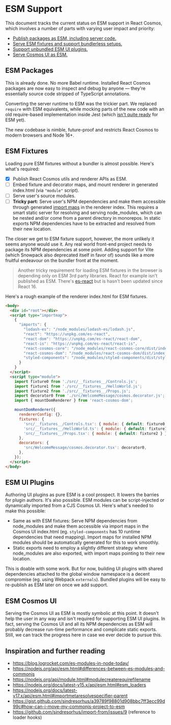# ESM Support

This document tracks the current status on ESM support in React Cosmos, which involves a number of parts with varying user impact and priority:

- [Publish packages as ESM, including server code.](#esm-packages)
- [Serve ESM fixtures and support bundlerless setups.](#esm-fixtures)
- [Support unbundled ESM UI plugins.](#esm-ui-plugins)
- [Serve Cosmos UI as ESM.](#esm-cosmos-ui)

## ESM Packages

This is already done. No more Babel runtime. Installed React Cosmos packages are now easy to inspect and debug by anyone — they're essentially source code stripped of TypeScript annotations.

Converting the server runtime to ESM was the trickier part. We replaced `require` with ESM equivalents, while mocking parts of the new code with an old require-based implementation inside Jest (which [isn't quite ready](https://jestjs.io/docs/ecmascript-modules) for ESM yet).

The new codebase is nimble, future-proof and restricts React Cosmos to modern browsers and Node 16+.

## ESM Fixtures

Loading pure ESM fixtures without a bundler is almost possible. Here's what's required:

- [x] Publish React Cosmos utils and renderer APIs as ESM.
- [ ] Embed fixture and decorator maps, and mount renderer in generated index.html (via `"module"` script).
- [ ] Serve user's source modules.
- [ ] **Tricky part:** Serve user's NPM dependencies and make them accessible through generated [import maps](https://github.com/WICG/import-maps) in the renderer index. This requires a smart static server for resolving and serving node_modules, which can be nested and/or come from a parent directory in monorepos. In static exports NPM dependencies have to be extracted and resolved from their new location.

The closer we get to ESM fixture support, however, the more unlikely it seems anyone would use it. Any real world front-end project needs to package its NPM dependencies at some point. Adding support for Vite (which Snowpack also deprecated itself in favor of) sounds like a more fruitful endeavour on the bundler front at the moment.

> Another tricky requirement for loading ESM fixtures in the browser is depending only on ESM 3rd party libraries. React for example isn't published as ESM. There's [es-react](https://github.com/lukejacksonn/es-react) but is hasn't been updated since React 16.

Here's a rough example of the renderer index.html for ESM fixtures.

```html
<body>
  <div id="root"></div>
  <script type="importmap">
    {
      "imports": {
        "lodash-es": "/node_modules/lodash-es/lodash.js",
        "react": "https://unpkg.com/es-react",
        "react-dom": "https://unpkg.com/es-react/react-dom",
        "react-is": "https://unpkg.com/es-react/react-is",
        "react-cosmos-core": "/node_modules/react-cosmos-core/dist/index.js",
        "react-cosmos-dom": "/node_modules/react-cosmos-dom/dist/index.js",
        "styled-components": "/node_modules/styled-components/dist/styled-components.esm.js"
      }
    }
  </script>
  <script type="module">
    import fixture0 from './src/__fixtures__/Controls.js';
    import fixture1 from './src/__fixtures__/HelloWorld.js';
    import fixture2 from './src/__fixtures__/Props.js';
    import decorator0 from './src/WelcomeMessage/cosmos.decorator.js';
    import { mountDomRenderer } from 'react-cosmos-dom';

    mountDomRenderer({
      rendererConfig: {},
      fixtures: {
        'src/__fixtures__/Controls.tsx': { module: { default: fixture0 } },
        'src/__fixtures__/HelloWorld.ts': { module: { default: fixture1 } },
        'src/__fixtures__/Props.tsx': { module: { default: fixture2 } },
      },
      decorators: {
        'src/WelcomeMessage/cosmos.decorator.tsx': decorator0,
      },
    });
  </script>
</body>
```

## ESM UI Plugins

Authoring UI plugins as pure ESM is a cool prospect. It lowers the barries for plugin authors. It's also possible. ESM modules can be script-injected or dynamically imported from a CJS Cosmos UI. Here's what's needed to make this possible:

- Same as with ESM fixtures: Serve NPM dependencies from node_modules and make them accessible via import maps in the Cosmos UI index.html (eg. `styled-components` has 10 runtime dependencies that need mapping). Import maps for installed NPM modules should be automatically generated for this to work smoothly.
- Static exports need to employ a slightly different strategy where node_modules are also exported, with import maps pointing to their new location.

This is doable with some work. But for now, building UI plugins with shared dependencies attached to the global window namespace is a decent compromise (eg. using Webpack `externals`). Bundled plugins will be easy to re-publish as ESM later on once we add support.

## ESM Cosmos UI

Serving the Cosmos UI as ESM is mostly symbolic at this point. It doesn't help the user in any way and isn't required for supporting ESM UI plugins. In fact, serving the Cosmos UI and all its NPM dependencies as ESM will probably decrease run-time performance and complicate static exports. Still, we can track the progress here in case we ever decide to pursue this.

## Inspiration and further reading

- https://blog.logrocket.com/es-modules-in-node-today/
- https://nodejs.org/api/esm.html#differences-between-es-modules-and-commonjs
- https://nodejs.org/api/module.html#modulecreaterequirefilename
- https://nodejs.org/docs/latest-v15.x/api/esm.html#esm_loaders
- https://nodejs.org/docs/latest-v17.x/api/esm.html#importmetaresolvespecifier-parent
- https://gist.github.com/sindresorhus/a39789f98801d908bbc7ff3ecc99d99c#how-can-i-move-my-commonjs-project-to-esm
- https://github.com/sindresorhus/import-from/issues/9 (reference to loader hooks)
